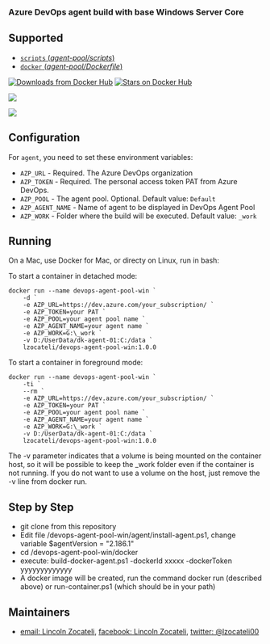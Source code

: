 ### Azure DevOps agent build with base Windows Server Core

## Supported

- [`scripts` (*agent-pool/scripts*)](https://github.com/lzocateli00/devops-agent-pool-win/tree/main/agent)
- [`docker` (*agent-pool/Dockerfile*)](https://github.com/lzocateli00/devops-agent-pool-win/tree/main/docker)

[![Downloads from Docker Hub](https://img.shields.io/docker/pulls/lzocateli/devops-agent-pool-win.svg)](https://registry.hub.docker.com/u/lzocateli/devops-agent-pool-win)
[![Stars on Docker Hub](https://img.shields.io/docker/stars/lzocateli/devops-agent-pool-win.svg)](https://registry.hub.docker.com/u/lzocateli/devops-agent-pool-win) 

[![](https://images.microbadger.com/badges/image/lzocateli/devops-agent-pool-win.svg)](https://microbadger.com/images/lzocateli/devops-agent-pool-win "Get your own image badge on microbadger.com")

[![](https://images.microbadger.com/badges/version/lzocateli/devops-agent-pool-win.svg)](https://microbadger.com/images/lzocateli/devops-agent-pool-win "Get your own version badge on microbadger.com")

## Configuration

For `agent`, you need to set these environment variables:

* `AZP_URL` - Required. The Azure DevOps organization
* `AZP_TOKEN` - Required. The personal access token PAT from Azure DevOps. 
* `AZP_POOL` - The agent pool. Optional. Default value: `Default`
* `AZP_AGENT_NAME` - Name of agent to be displayed in DevOps Agent Pool
* `AZP_WORK` - Folder where the build will be executed.  Default value: `_work`

## Running

On a Mac, use Docker for Mac, or directy on Linux, run in bash:

To start a container in detached mode:

````pwsh
docker run --name devops-agent-pool-win `
    -d `
    -e AZP_URL=https://dev.azure.com/your_subscription/ `
    -e AZP_TOKEN=your PAT `
    -e AZP_POOL=your agent pool name `
    -e AZP_AGENT_NAME=your agent name `
    -e AZP_WORK=G:\_work `
    -v D:/UserData/dk-agent-01:C:/data `
    lzocateli/devops-agent-pool-win:1.0.0 
````

To start a container in foreground mode:

````pwsh
docker run --name devops-agent-pool-win `
    -ti `
    --rm `
    -e AZP_URL=https://dev.azure.com/your_subscription/ `
    -e AZP_TOKEN=your PAT `
    -e AZP_POOL=your agent pool name `
    -e AZP_AGENT_NAME=your agent name `
    -e AZP_WORK=G:\_work `
    -v D:/UserData/dk-agent-01:C:/data `
    lzocateli/devops-agent-pool-win:1.0.0 
````

The -v parameter indicates that a volume is being mounted on the container host, 
so it will be possible to keep the _work folder even if the container is not running.
If you do not want to use a volume on the host, just remove the -v line from docker run.

## Step by Step
- git clone from this repository
- Edit file /devops-agent-pool-win/agent/install-agent.ps1, change variable $agentVersion = "2.186.1"
- cd /devops-agent-pool-win/docker
- execute: build-docker-agent.ps1 -dockerId xxxxx -dockerToken yyyyyyyyyyyyy
- A docker image will be created, run the command docker run (described above) or run-container.ps1 (which should be in your path)

## Maintainers

* [email: Lincoln Zocateli](mailto:lzocateli00@outlook.com), [facebook: Lincoln Zocateli](https://www.facebook.com/lzocateli00), [twitter: @lzocateli00](https://twitter.com/lzocateli00)


